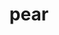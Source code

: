 ---
category: 4-letters
denotation: null
name: pear
reference_link: https://www.etymonline.com/word/pear
root_language: null
root_name: null
title: pear
type: free
word_sums:
- respelling: pear
  sum: 'Pear + '
---